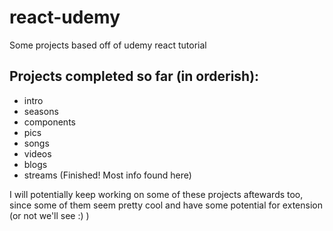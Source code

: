 # react-udemy

Some projects based off of udemy react tutorial

## Projects completed so far (in orderish):

- intro
- seasons
- components
- pics
- songs
- videos
- blogs
- streams (Finished! Most info found here)

I will potentially keep working on some of these projects aftewards too, since some of them seem pretty cool and have some potential for extension (or not we'll see :) )
